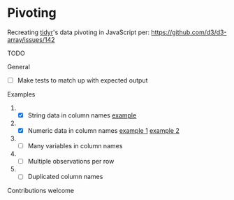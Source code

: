 Pivoting
===

Recreating [tidyr](https://tidyr.tidyverse.org/articles/pivot.html)'s data pivoting in JavaScript per: https://github.com/d3/d3-array/issues/142

TODO

General

- [ ] Make tests to match up with expected output

Examples

1. - [x] String data in column names [example](./1_string-data-in-column-name.js)
2. - [x] Numeric data in column names [example 1](./2a_numeric-data-in-column-name.js) [example 2](./2b_numeric-data-in-column-name.js)
3. - [ ] Many variables in column names
4. - [ ] Multiple observations per row
5. - [ ] Duplicated column names

Contributions welcome
